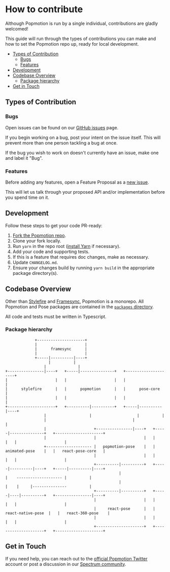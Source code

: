 # How to contribute

Although Popmotion is run by a single individual, contributions are gladly welcomed!

This guide will run through the types of contributions you can make and how to set the Popmotion repo up, ready for local development.

- [Types of Contribution](#types-of-contribution)
  - [Bugs](#bugs)
  - [Features](#features)
- [Development](#development)
- [Codebase Overview](#codebase-overview)
  - [Package hierarchy](#package-hierarchy)
- [Get in Touch](#get-in-touch)

## Types of Contribution

### Bugs

Open issues can be found on our [GitHub issues](https://github.com/Popmotion/popmotion/issues) page.

If you begin working on a bug, post your intent on the issue itself. This will prevent more than one person tackling a bug at once.

If the bug you wish to work on doesn't currently have an issue, make one and label it "Bug".

### Features

Before adding any features, open a Feature Proposal as a [new issue](https://github.com/Popmotion/popmotion/issues).

This will let us talk through your proposed API and/or implementation before you spend time on it.

## Development

Follow these steps to get your code PR-ready:

1. [Fork the Popmotion repo](https://github.com/Popmotion/popmotion).
2. Clone your fork locally.
3. Run `yarn` in the repo root ([install Yarn](https://yarnpkg.com/lang/en/docs/install/#mac-stable) if necessary).
4. Add your code and supporting tests.
5. If this is a feature that requires doc changes, make as necessary.
6. Update `CHANGELOG.md`.
7. Ensure your changes build by running `yarn build` in the appropriate package directory(s).

## Codebase Overview

Other than [Stylefire](https://github.com/popmotion/stylefire) and [Framesync](https://github.com/popmotion/framesync), Popmotion is a monorepo. All Popmotion and Pose packages are contained in the [`packages` directory](https://github.com/Popmotion/popmotion/tree/master/packages).

All code and tests must be written in Typescript.

### Package hierarchy

```
             +---------------------+                                                                                                         
             |                     |                                                                                                         
             |      framesync      |                                                                                                         
             |                     |                                                                                                         
             +-----|----------|----+                                                                                                         
                   |          |                                                                                                              
                 |              |                                                                                                            
+----------------|----+   +-----|---------------+   +---------------------+                                                                  
|                     |   |                     |   |                     |                                                                  
|      stylefire      |   |      popmotion      |   |      pose-core      |                                                                  
|                     |   |                     |   |                     |                                                                  
+---------------------+   +----------|----------+   +-----|----------|----+                                                                  
                 |                   |                    |          |                                                                       
                 |                                      |              |                                                                     
                 |                     +----------------|----+   +-----|---------------+   +---------------------+                           
                 |                     |                     |   |                     |   |                     |                           
                 +-------------------- |   popmotion-pose    |   |    animated-pose    |   |   react-pose-core   |                           
                                       |                     |   |                     |   |                     |                           
                                       +----------|----------+   +-----|----------|----+   +-----|----------|----+                           
                                                  |                    |    -------------------- |          |                                
                                                  |                    |    |     |---------------          |                                
                                       +----------|----------+   +-----|----|----------+   +----------------|----+                           
                                       |                     |   |                     |   |                     |                           
                                       |     react-pose      |   |  react-native-pose  |   |   react-360-pose    |                           
                                       |                     |   |                     |   |                     |                           
                                       +---------------------+   +---------------------+   +---------------------+  

```

## Get in Touch

If you need help, you can reach out to the [official Popmotion Twitter](https://twitter.com/popmotionjs) account or post a discussion in our [Spectrum community](https://spectrum.chat/popmotion).
